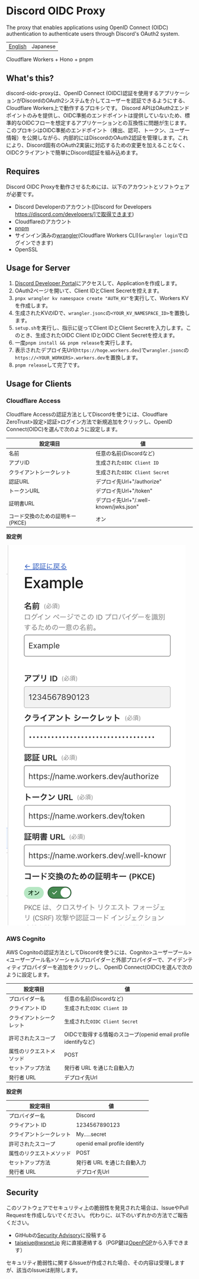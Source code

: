 # Discord OIDC Proxy
The proxy that enables applications using OpenID Connect (OIDC) authentication to authenticate users through Discord's OAuth2 system.

|       |        |
|-------|--------|
|[English](./README.md)|Japanese|

Cloudflare Workers + Hono + pnpm

## What's this?

discord-oidc-proxyは、OpenID Connect (OIDC)認証を使用するアプリケーションがDiscordのOAuth2システムを介してユーザーを認証できるようにする、Cloudflare Workers上で動作するプロキシです。
Discord APIはOAuth2エンドポイントのみを提供し、OIDC準拠のエンドポイントは提供していないため、標準的なOIDCフローを想定するアプリケーションとの互換性に問題が生じます。
このプロキシはOIDC準拠のエンドポイント（検出、認可、トークン、ユーザー情報）を公開しながら、内部的にはDiscordのOAuth2認証を管理します。これにより、Discord固有のOAuth2実装に対応するための変更を加えることなく、OIDCクライアントで簡単にDiscord認証を組み込めます。

## Requires
Discord OIDC Proxyを動作させるためには、以下のアカウントとソフトウェアが必要です。

- Discord Developerのアカウント([Discord for Developers https://discord.com/developers/]で取得できます)
- Cloudflareのアカウント
- [pnpm](https://github.com/pnpm/pnpm)
- サインイン済みの[wrangler](https://developers.cloudflare.com/workers/wrangler/)(Cloudflare Workers CLI)(`wrangler login`でログインできます)
- OpenSSL

## Usage for Server

1. [Discord Developer Portal](https://discord.com/developers/applications)にアクセスして、Applicationを作成します。
2. OAuth2ページを開いて、Client IDとClient Secretを控えます。
3. `pnpx wrangler kv namespace create "AUTH_KV"`を実行して、Workers KVを作成します。
4. 生成されたKVのIDで、`wrangler.jsonc`の`<YOUR_KV_NAMESPACE_ID>`を置換します。
5. `setup.sh`を実行し、指示に従ってClient IDとClient Secretを入力します。このとき、生成されたOIDC Client IDとOIDC Client Secretを控えます。
6. 一度`pnpm install && pnpm release`を実行します。
7. 表示されたデプロイ先Url(`https://hoge.workers.dev`)で`wrangler.jsonc`の`https://<YOUR_WORKERS>.workers.dev`を置換します。
8.  `pnpm release`して完了です。

## Usage for Clients
### Cloudflare Access
Cloudflare Accessの認証方法としてDiscordを使うには、Cloudflare ZeroTrust>設定>認証>ログイン方法で新規追加をクリックし、OpenID Connect(OIDC)を選んで次のように設定します。

設定項目|値
-------|--
名前|任意の名前(Discordなど)
アプリID|生成された`OIDC Client ID`
クライアントシークレット|生成された`OIDC Client Secret`
認証URL|デプロイ先Url+"/authorize"
トークンURL|デプロイ先Url+"/token"
証明書URL|デプロイ先Url+"/.well-known/jwks.json"
コード交換のための証明キー (PKCE)|オン

**設定例**

![Cloudflare Accessでの設定例](docs/images/cf-access-ja.png)

### AWS Cognito
AWS Cognitoの認証方法としてDiscordを使うには、Cognito>ユーザープール><ユーザープール名>ソーシャルプロパイダーと外部プロパイダーで、アイデンティティプロパイダーを追加をクリックし、OpenID Connect(OIDC)を選んで次のように設定します。

設定項目|値
-------|--
プロバイダー名|任意の名前(Discordなど)
クライアント ID|生成された`OIDC Client ID`
クライアントシークレット|生成された`OIDC Client Secret`
許可されたスコープ|OIDCで取得する情報のスコープ(openid email profile identifyなど)
属性のリクエストメソッド|POST
セットアップ方法|発行者 URL を通じた自動入力
発行者 URL|デプロイ先Url

**設定例**

設定項目|値
-------|--
プロバイダー名|Discord
クライアント ID|1234567890123
クライアントシークレット|My.....secret
許可されたスコープ|openid email profile identify
属性のリクエストメソッド|POST
セットアップ方法|発行者 URL を通じた自動入力
発行者 URL|デプロイ先Url

## Security
このソフトウェアでセキュリティ上の脆弱性を発見された場合は、IssueやPull Requestを作成しないでください。 代わりに、以下のいずれかの方法でご報告ください。

- GitHubの[Security Advisory](https://github.com/taiseiue/discord-oidc-proxy/security/advisories)に投稿する
- taiseiue@wsnet.jp 宛に直接連絡する（PGP鍵は[OpenPGP](https://keys.openpgp.org/search?q=0D2E1F9F051058B2B360B34DA25AD3BFB865EC1E)から入手できます）

セキュリティ脆弱性に関するIssueが作成された場合、その内容は受理しますが、該当のIssueは削除します。
